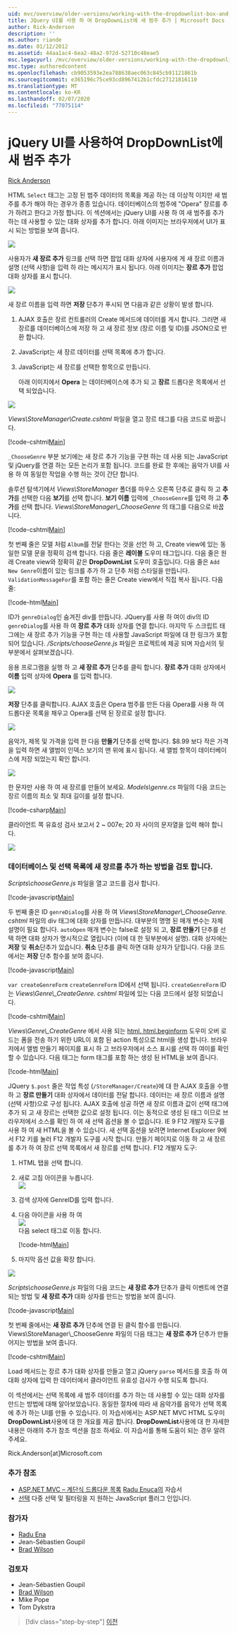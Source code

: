```yaml
---
uid: mvc/overview/older-versions/working-with-the-dropdownlist-box-and-jquery/adding-a-new-category-to-the-dropdownlist-using-jquery-ui
title: JQuery UI를 사용 하 여 DropDownList에 새 범주 추가 | Microsoft Docs
author: Rick-Anderson
description: ''
ms.author: riande
ms.date: 01/12/2012
ms.assetid: 44aa1ac4-6ea2-48a2-972d-52710c48eae5
msc.legacyurl: /mvc/overview/older-versions/working-with-the-dropdownlist-box-and-jquery/adding-a-new-category-to-the-dropdownlist-using-jquery-ui
msc.type: authoredcontent
ms.openlocfilehash: cb9053593e2ea788638aec063c845cb91121861b
ms.sourcegitcommit: e365196c75ce93cd8967412b1cfdc27121816110
ms.translationtype: MT
ms.contentlocale: ko-KR
ms.lasthandoff: 02/07/2020
ms.locfileid: "77075114"
---
```

# <a name="adding-a-new-category-to-the-dropdownlist-using-jquery-ui"></a>jQuery UI를 사용하여 DropDownList에 새 범주 추가

[Rick Anderson]((https://twitter.com/RickAndMSFT))

HTML `Select` 태그는 고정 된 범주 데이터의 목록을 제공 하는 데 이상적 이지만 새 범주를 추가 해야 하는 경우가 종종 있습니다. 데이터베이스의 범주에 "Opera" 장르를 추가 하려고 한다고 가정 합니다. 이 섹션에서는 jQuery UI를 사용 하 여 새 범주를 추가 하는 데 사용할 수 있는 대화 상자를 추가 합니다. 아래 이미지는 브라우저에서 UI가 표시 되는 방법을 보여 줍니다.

![](adding-a-new-category-to-the-dropdownlist-using-jquery-ui/_static/image1.png)

사용자가 **새 장르 추가** 링크를 선택 하면 팝업 대화 상자에 사용자에 게 새 장르 이름과 설명 (선택 사항)을 입력 하 라는 메시지가 표시 됩니다. 아래 이미지는 **장르 추가** 팝업 대화 상자를 표시 합니다.

![](adding-a-new-category-to-the-dropdownlist-using-jquery-ui/_static/image2.png)

새 장르 이름을 입력 하면 **저장** 단추가 푸시되 면 다음과 같은 상황이 발생 합니다.

1. AJAX 호출은 장르 컨트롤러의 Create 메서드에 데이터를 게시 합니다. 그러면 새 장르를 데이터베이스에 저장 하 고 새 장르 정보 (장르 이름 및 ID)를 JSON으로 반환 합니다.
2. JavaScript는 새 장르 데이터를 선택 목록에 추가 합니다.
3. JavaScript는 새 장르를 선택한 항목으로 만듭니다.

   아래 이미지에서 **Opera** 는 데이터베이스에 추가 되 고 **장르** 드롭다운 목록에서 선택 되었습니다. 

![](adding-a-new-category-to-the-dropdownlist-using-jquery-ui/_static/image3.png)

*Views\StoreManager\Create.cshtml* 파일을 열고 장르 태그를 다음 코드로 바꿉니다.

[!code-cshtml[Main](adding-a-new-category-to-the-dropdownlist-using-jquery-ui/samples/sample1.cshtml)]

`_ChooseGenre` 부분 보기에는 새 장르 추가 기능을 구현 하는 데 사용 되는 JavaScript 및 jQuery를 연결 하는 모든 논리가 포함 됩니다. 코드를 완료 한 후에는 음악가 UI를 사용 하 여 동일한 작업을 수행 하는 것이 간단 합니다.

솔루션 탐색기에서 *Views\StoreManager* 폴더를 마우스 오른쪽 단추로 클릭 하 고 **추가**를 선택한 다음 **보기**를 선택 합니다. **보기 이름** 입력에 `_ChooseGenre`를 입력 하 고 **추가**를 선택 합니다. *Views\StoreManager\\_ChooseGenre* 의 태그를 다음으로 바꿉니다.

[!code-cshtml[Main](adding-a-new-category-to-the-dropdownlist-using-jquery-ui/samples/sample2.cshtml)]

첫 번째 줄은 모델 처럼 `Album`를 전달 한다는 것을 선언 하 고, Create view에 있는 동일한 모델 문을 정확히 검색 합니다. 다음 줄은 **레이블** 도우미 태그입니다. 다음 줄은 원래 Create view와 정확히 같은 **DropDownList** 도우미 호출입니다. 다음 줄은 `Add New Genre`이름이 있는 링크를 추가 하 고 단추 처럼 스타일을 만듭니다. `ValidationMessageFor`를 포함 하는 줄은 Create view에서 직접 복사 됩니다. 다음 줄:

[!code-html[Main](adding-a-new-category-to-the-dropdownlist-using-jquery-ui/samples/sample3.html)]

ID가 `genreDialog`인 숨겨진 div를 만듭니다. JQuery를 사용 하 여이 div의 ID `genreDialog`를 사용 하 여 **장르 추가** 대화 상자를 연결 합니다. 마지막 두 스크립트 태그에는 새 장르 추가 기능을 구현 하는 데 사용할 JavaScript 파일에 대 한 링크가 포함 되어 있습니다. */Scripts/chooseGenre.js* 파일은 프로젝트에 제공 되며 자습서의 뒷부분에서 살펴보겠습니다.

응용 프로그램을 실행 하 고 **새 장르 추가** 단추를 클릭 합니다. **장르 추가** 대화 상자에서 **이름** 입력 상자에 **Opera** 를 입력 합니다.

![](adding-a-new-category-to-the-dropdownlist-using-jquery-ui/_static/image4.png)

**저장** 단추를 클릭합니다. AJAX 호출은 Opera 범주를 만든 다음 Opera를 사용 하 여 드롭다운 목록을 채우고 Opera를 선택 된 장르로 설정 합니다.

![](adding-a-new-category-to-the-dropdownlist-using-jquery-ui/_static/image5.png)

음악가, 제목 및 가격을 입력 한 다음 **만들기** 단추를 선택 합니다. $8.99 보다 작은 가격을 입력 하면 새 앨범이 인덱스 보기의 맨 위에 표시 됩니다. 새 앨범 항목이 데이터베이스에 저장 되었는지 확인 합니다.

![](adding-a-new-category-to-the-dropdownlist-using-jquery-ui/_static/image6.png)

한 문자만 사용 하 여 새 장르를 만들어 보세요. *Models\genre.cs* 파일의 다음 코드는 장르 이름의 최소 및 최대 길이를 설정 합니다.

[!code-csharp[Main](adding-a-new-category-to-the-dropdownlist-using-jquery-ui/samples/sample4.cs)]

클라이언트 쪽 유효성 검사 보고서 2 ~ 007e; 20 자 사이의 문자열을 입력 해야 합니다.

![](adding-a-new-category-to-the-dropdownlist-using-jquery-ui/_static/image7.png)

### <a name="examining-how-a-new-genre-is-added-to-the-database-and-the-select-list"></a>데이터베이스 및 선택 목록에 새 장르를 추가 하는 방법을 검토 합니다.

*Scripts\chooseGenre.js* 파일을 열고 코드를 검사 합니다.

[!code-javascript[Main](adding-a-new-category-to-the-dropdownlist-using-jquery-ui/samples/sample5.js)]

두 번째 줄은 ID `genreDialog`를 사용 하 여 *Views\StoreManager\\_ChooseGenre. cshtml* 파일의 div 태그에 대화 상자를 만듭니다. 대부분의 명명 된 매개 변수는 자체 설명이 필요 합니다. `autoOpen` 매개 변수는 false로 설정 되 고, **장르 만들기** 단추를 선택 하면 대화 상자가 명시적으로 열립니다 (이에 대 한 뒷부분에서 설명). 대화 상자에는 **저장** 및 **취소**단추가 있습니다. **취소** 단추를 클릭 하면 대화 상자가 닫힙니다. 다음 코드에서는 **저장** 단추 함수를 보여 줍니다.

[!code-javascript[Main](adding-a-new-category-to-the-dropdownlist-using-jquery-ui/samples/sample6.js)]

`var createGenreForm` `createGenreForm` ID에서 선택 됩니다. `createGenreForm` ID는 *Views\Genre\\_CreateGenre. cshtml* 파일에 있는 다음 코드에서 설정 되었습니다.

[!code-cshtml[Main](adding-a-new-category-to-the-dropdownlist-using-jquery-ui/samples/sample7.cshtml)]

*Views\Genre\\_CreateGenre* 에서 사용 되는 [html. html.beginform](https://msdn.microsoft.com/library/dd492714.aspx) 도우미 오버 로드는 폼을 전송 하기 위한 URL이 포함 된 action 특성으로 html을 생성 합니다. 브라우저에서 앨범 만들기 페이지를 표시 하 고 브라우저에서 소스 표시를 선택 하 여이를 확인할 수 있습니다. 다음 태그는 form 태그를 포함 하는 생성 된 HTML을 보여 줍니다.

[!code-html[Main](adding-a-new-category-to-the-dropdownlist-using-jquery-ui/samples/sample8.html)]

JQuery `$.post` 줄은 작업 특성 (`/StoreManager/Create`)에 대 한 AJAX 호출을 수행 하 고 **장르 만들기** 대화 상자에서 데이터를 전달 합니다. 데이터는 새 장르 이름과 설명 (선택 사항)으로 구성 됩니다. AJAX 호출에 성공 하면 새 장르 이름과 값이 선택 태그에 추가 되 고 새 장르는 선택한 값으로 설정 됩니다. 이는 동적으로 생성 된 태그 이므로 브라우저에서 소스를 확인 하 여 새 선택 옵션을 볼 수 없습니다. IE 9 F12 개발자 도구를 사용 하 여 새 HTML을 볼 수 있습니다. 새 선택 옵션을 보려면 Internet Explorer 9에서 F12 키를 눌러 F12 개발자 도구를 시작 합니다. 만들기 페이지로 이동 하 고 새 장르를 추가 하 여 장르 선택 목록에서 새 장르를 선택 합니다. F12 개발자 도구:

1. HTML 탭을 선택 합니다.
2. 새로 고침 아이콘을 누릅니다.  
    ![](adding-a-new-category-to-the-dropdownlist-using-jquery-ui/_static/image8.png)
3. 검색 상자에 GenreID를 입력 합니다.
4. 다음 아이콘을 사용 하 여   
    ![](adding-a-new-category-to-the-dropdownlist-using-jquery-ui/_static/image9.png)  
   다음 select 태그로 이동 합니다.

    [!code-html[Main](adding-a-new-category-to-the-dropdownlist-using-jquery-ui/samples/sample9.html)]
5. 마지막 옵션 값을 확장 합니다.

![](adding-a-new-category-to-the-dropdownlist-using-jquery-ui/_static/image10.png)

*Scripts\chooseGenre.js* 파일의 다음 코드는 **새 장르 추가** 단추가 클릭 이벤트에 연결 되는 방법 및 **새 장르 추가** 대화 상자를 만드는 방법을 보여 줍니다.

[!code-javascript[Main](adding-a-new-category-to-the-dropdownlist-using-jquery-ui/samples/sample10.js)]

첫 번째 줄에서는 **새 장르 추가** 단추에 연결 된 클릭 함수를 만듭니다. Views\StoreManager\\_ChooseGenre 파일의 다음 태그는 **새 장르 추가** 단추가 만들어지는 방법을 보여 줍니다.

[!code-cshtml[Main](adding-a-new-category-to-the-dropdownlist-using-jquery-ui/samples/sample11.cshtml)]

Load 메서드는 장르 추가 대화 상자를 만들고 열고 jQuery `parse` 메서드를 호출 하 여 대화 상자에 입력 한 데이터에서 클라이언트 유효성 검사가 수행 되도록 합니다.

이 섹션에서는 선택 목록에 새 범주 데이터를 추가 하는 데 사용할 수 있는 대화 상자를 만드는 방법에 대해 알아보았습니다. 동일한 절차에 따라 새 음악가를 음악가 선택 목록에 추가 하는 UI를 만들 수 있습니다. 이 자습서에서는 ASP.NET MVC HTML 도우미 **DropDownList**사용에 대 한 개요를 제공 합니다. **DropDownList**사용에 대 한 자세한 내용은 아래의 추가 참조 섹션을 참조 하세요. 이 자습서를 통해 도움이 되는 경우 알려주세요.

Rick.Anderson[at]Microsoft.com

### <a name="additional-references"></a>추가 참조

- [ASP.NET MVC – 계단식 드롭다운 목록](https://weblogs.asp.net/raduenuca/archive/2011/03/06/asp-net-mvc-cascading-dropdown-lists-tutorial-part-1-defining-the-problem-and-the-context.aspx) [Radu Enuca의](https://weblogs.asp.net/raduenuca/default.aspx) 자습서
- [선택](https://harvesthq.github.com/chosen/) 다중 선택 및 필터링을 지 원하는 JavaScript 플러그 인입니다.

### <a name="contributors"></a>참가자

- [Radu Ena](https://weblogs.asp.net/raduenuca/default.aspx)
- Jean-Sébastien Goupil
- [Brad Wilson](http://bradwilson.typepad.com/)

### <a name="reviewers"></a>검토자

- Jean-Sébastien Goupil
- [Brad Wilson](http://bradwilson.typepad.com/)
- Mike Pope
- Tom Dykstra

> [!div class="step-by-step"]
> [이전](examining-how-aspnet-mvc-scaffolds-the-dropdownlist-helper.md)
